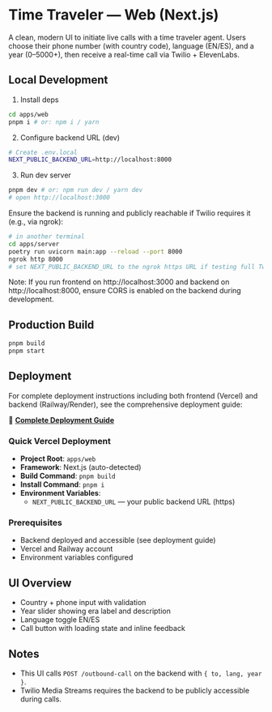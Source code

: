 # Time Traveler — Web (Next.js)

A clean, modern UI to initiate live calls with a time traveler agent. Users choose their phone number (with country code), language (EN/ES), and a year (0–5000+), then receive a real-time call via Twilio + ElevenLabs.

## Local Development

1) Install deps
```bash
cd apps/web
pnpm i # or: npm i / yarn
```

2) Configure backend URL (dev)
```bash
# Create .env.local
NEXT_PUBLIC_BACKEND_URL=http://localhost:8000
```

3) Run dev server
```bash
pnpm dev # or: npm run dev / yarn dev
# open http://localhost:3000
```

Ensure the backend is running and publicly reachable if Twilio requires it (e.g., via ngrok):
```bash
# in another terminal
cd apps/server
poetry run uvicorn main:app --reload --port 8000
ngrok http 8000
# set NEXT_PUBLIC_BACKEND_URL to the ngrok https URL if testing full Twilio flow
```

Note: If you run frontend on http://localhost:3000 and backend on http://localhost:8000, ensure CORS is enabled on the backend during development.

## Production Build
```bash
pnpm build
pnpm start
```

## Deployment

For complete deployment instructions including both frontend (Vercel) and backend (Railway/Render), see the comprehensive deployment guide:

📖 **[Complete Deployment Guide](../infra/deployment/README.md)**

### Quick Vercel Deployment

- **Project Root**: `apps/web`
- **Framework**: Next.js (auto-detected)
- **Build Command**: `pnpm build`
- **Install Command**: `pnpm i`
- **Environment Variables**:
  - `NEXT_PUBLIC_BACKEND_URL` — your public backend URL (https)

### Prerequisites

- Backend deployed and accessible (see deployment guide)
- Vercel and Railway account
- Environment variables configured

## UI Overview

- Country + phone input with validation
- Year slider showing era label and description
- Language toggle EN/ES
- Call button with loading state and inline feedback

## Notes

- This UI calls `POST /outbound-call` on the backend with `{ to, lang, year }`.
- Twilio Media Streams requires the backend to be publicly accessible during calls.
